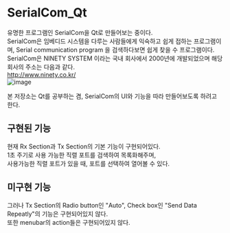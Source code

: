 # SerialCom_Qt
유명한 프로그램인 SerialCom을 Qt로 만들어보는 중이다.<br>
SerialCom은 임베디드 시스템을 다루는 사람들에게 익숙하고 쉽게 접하는 프로그램이며, Serial communication program 을 검색하다보면 쉽게 찾을 수 프로그램이다.<br>
SerialCom은 NINETY SYSTEM 이라는 국내 회사에서 2000년에 개발되었으며 해당 회사의 주소는 다음과 같다.<br>
http://www.ninety.co.kr/ <br>
![image](https://user-images.githubusercontent.com/14835344/111903390-6bdf1e80-8a85-11eb-9ab0-319ce447c252.png)

본 저장소는 Qt를 공부하는 겸, SerialCom의 UI와 기능을 따라 만들어보도록 하려고 한다.<br>

## 구현된 기능 ##
현재 Rx Section과 Tx Section의 기본 기능이 구현되어있다.<br>
1초 주기로 사용 가능한 직렬 포트를 검색하여 목록화해주며,<br>
사용가능한 직렬 포트가 있을 때, 포트를 선택하여 열어볼 수 있다.<br>

## 미구현 기능 ##
그러나 Tx Section의 Radio button인 "Auto", Check box인 "Send Data Repeatly"의 기능은 구현되어있지 않다.<br>
또한 menubar의 action들은 구현되어있지 않다.<br>

